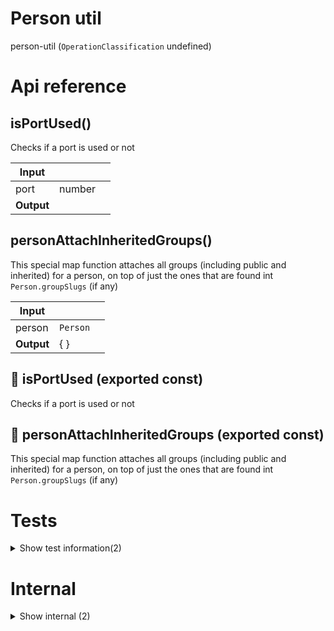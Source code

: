 # Person util

person-util (`OperationClassification` undefined)



# Api reference

## isPortUsed()

Checks if a port is used or not


| Input      |    |    |
| ---------- | -- | -- |
| port | number |  |
| **Output** |    |    |



## personAttachInheritedGroups()

This special map function attaches all groups (including public and inherited) for a person, on top of just the ones that are found int `Person.groupSlugs` (if any)


| Input      |    |    |
| ---------- | -- | -- |
| person | `Person` |  |,| groups | `Group`[] |  |
| **Output** | {  }   |    |



## 📄 isPortUsed (exported const)

Checks if a port is used or not


## 📄 personAttachInheritedGroups (exported const)

This special map function attaches all groups (including public and inherited) for a person, on top of just the ones that are found int `Person.groupSlugs` (if any)

# Tests

<details><summary>Show test information(2)</summary>
    
  # main()




| Input      |    |    |
| ---------- | -- | -- |
| - | | |
| **Output** |    |    |



## 📄 main (unexported const)

  </details>

# Internal

<details><summary>Show internal (2)</summary>
    
  # getAllGroupsIncludingInheritedRecursive()

From all `Group`s in the db, takes all groupSlugs, and recursively executes this again for all inherited groupSlugs found on the groups that are shown in the second parameter.

Also adds the special group `public`


| Input      |    |    |
| ---------- | -- | -- |
| groups | `Group`[] |  |,| groupSlugs (optional) | string[] |  |
| **Output** | {  }[]   |    |



## 📄 getAllGroupsIncludingInheritedRecursive (exported const)

From all `Group`s in the db, takes all groupSlugs, and recursively executes this again for all inherited groupSlugs found on the groups that are shown in the second parameter.

Also adds the special group `public`
  </details>


